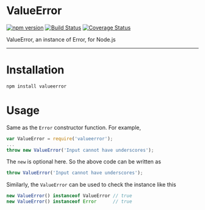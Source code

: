 # ValueError
[![npm version](https://badge.fury.io/js/valueerror.svg)](https://badge.fury.io/js/valueerror)
[![Build Status](https://travis-ci.org/thefourtheye/ValueError.svg?branch=master)](https://travis-ci.org/thefourtheye/ValueError)
[![Coverage Status](https://coveralls.io/repos/thefourtheye/ValueError/badge.svg?branch=master&service=github)](https://coveralls.io/github/thefourtheye/ValueError?branch=master)

ValueError, an instance of Error, for Node.js

---

Installation
============

    npm install valueerror

Usage
=====

Same as the `Error` constructor function. For example,

```js
var ValueError = require('valueerror');
...
throw new ValueError('Input cannot have underscores');
```

The `new` is optional here. So the above code can be written as

```js
throw ValueError('Input cannot have underscores');
```

Similarly, the `ValueError` can be used to check the instance like this

```js
new ValueError() instanceof ValueError // true
new ValueError() instanceof Error      // true
```
